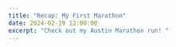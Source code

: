 ```yaml
---
title: "Recap: My First Marathon"
date: 2024-02-19 12:00:00
excerpt: "Check out my Austin Marathon run! "
---
```


<div class="strava-embed-placeholder" data-embed-type="activity" data-embed-id="10788543034" data-style="standard"></div><script src="https://strava-embeds.com/embed.js"></script>